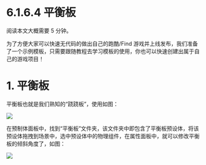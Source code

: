# 6.1.6.4 平衡板

阅读本文大概需要 5 分钟。

为了方便大家可以快速无代码的做出自己的跑酷/Find 游戏并上线发布，我们准备了一个示例模板，只需要跟随教程去学习模板的使用，你也可以快速创建出属于自己的游戏项目！

# 1. 平衡板

平衡板也就是我们熟知的“跷跷板”，使用如图：

![](https://wstatic-a1.233leyuan.com/productdocs/static/boxcnat7BSVfzJx8qiAoeaKdtzc.gif)

在预制体面板中，找到“平衡板”文件夹，该文件夹中即包含了平衡板预设体，将该预设体拖拽到场景中，选中预设体中的物理组件，在属性面板中，就可以修改平衡板的倾斜角度了，如图：

![](https://wstatic-a1.233leyuan.com/productdocs/static/boxcnfMMHLqAmniUW7FR3gNIdAe.png)
